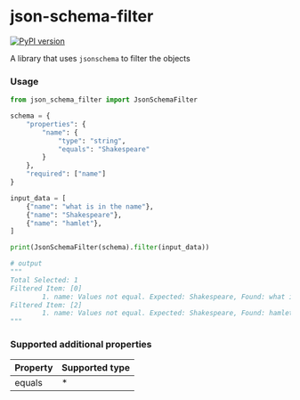 # json-schema-filter
[![PyPI version](https://badge.fury.io/py/json-schema-filter.svg)](https://badge.fury.io/py/json-schema-filter)

A library that uses `jsonschema` to filter the objects

### Usage
```python
from json_schema_filter import JsonSchemaFilter

schema = {
    "properties": {
        "name": {
            "type": "string",
            "equals": "Shakespeare"
        }
    },
    "required": ["name"]
}

input_data = [
    {"name": "what is in the name"},
    {"name": "Shakespeare"},
    {"name": "hamlet"},
]

print(JsonSchemaFilter(schema).filter(input_data))

# output
"""
Total Selected: 1
Filtered Item: [0]
        1. name: Values not equal. Expected: Shakespeare, Found: what is in the name
Filtered Item: [2]
        1. name: Values not equal. Expected: Shakespeare, Found: hamlet
"""
```

### Supported additional properties
|Property|Supported type|
|--------|--------------|
|equals|*|

